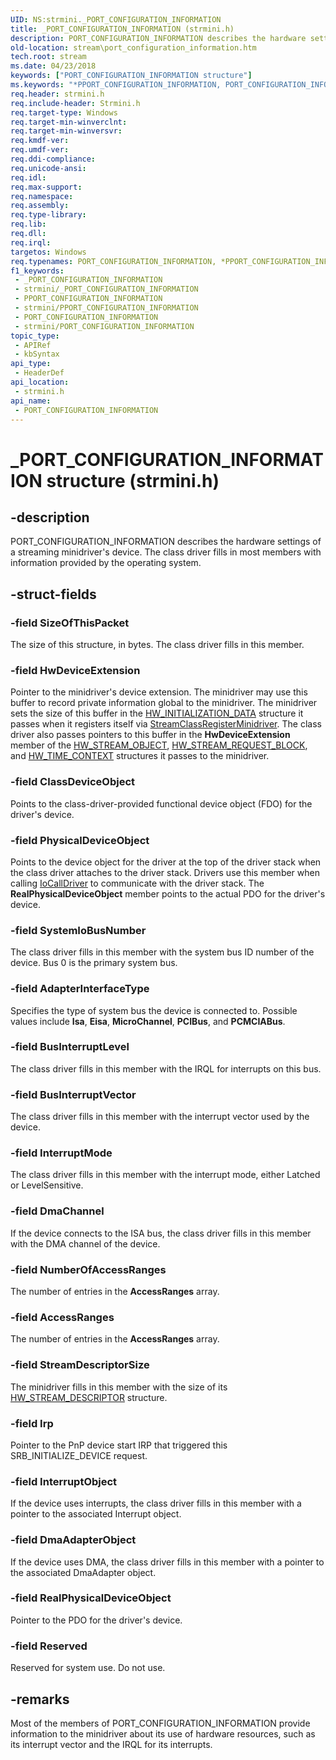 ```yaml
---
UID: NS:strmini._PORT_CONFIGURATION_INFORMATION
title: _PORT_CONFIGURATION_INFORMATION (strmini.h)
description: PORT_CONFIGURATION_INFORMATION describes the hardware settings of a streaming minidriver's device. The class driver fills in most members with information provided by the operating system.
old-location: stream\port_configuration_information.htm
tech.root: stream
ms.date: 04/23/2018
keywords: ["PORT_CONFIGURATION_INFORMATION structure"]
ms.keywords: "*PPORT_CONFIGURATION_INFORMATION, PORT_CONFIGURATION_INFORMATION, PORT_CONFIGURATION_INFORMATION structure [Streaming Media Devices], PPORT_CONFIGURATION_INFORMATION, PPORT_CONFIGURATION_INFORMATION structure pointer [Streaming Media Devices], _PORT_CONFIGURATION_INFORMATION, _PORT_CONFIGURATION_INFORMATION structure [Streaming Media Devices], strclass-struct_5cfaddef-5c60-406e-b938-697f36b6c8e1.xml, stream.port_configuration_information, strmini/PORT_CONFIGURATION_INFORMATION, strmini/PPORT_CONFIGURATION_INFORMATION"
req.header: strmini.h
req.include-header: Strmini.h
req.target-type: Windows
req.target-min-winverclnt: 
req.target-min-winversvr: 
req.kmdf-ver: 
req.umdf-ver: 
req.ddi-compliance: 
req.unicode-ansi: 
req.idl: 
req.max-support: 
req.namespace: 
req.assembly: 
req.type-library: 
req.lib: 
req.dll: 
req.irql: 
targetos: Windows
req.typenames: PORT_CONFIGURATION_INFORMATION, *PPORT_CONFIGURATION_INFORMATION
f1_keywords:
 - _PORT_CONFIGURATION_INFORMATION
 - strmini/_PORT_CONFIGURATION_INFORMATION
 - PPORT_CONFIGURATION_INFORMATION
 - strmini/PPORT_CONFIGURATION_INFORMATION
 - PORT_CONFIGURATION_INFORMATION
 - strmini/PORT_CONFIGURATION_INFORMATION
topic_type:
 - APIRef
 - kbSyntax
api_type:
 - HeaderDef
api_location:
 - strmini.h
api_name:
 - PORT_CONFIGURATION_INFORMATION
---
```


# _PORT_CONFIGURATION_INFORMATION structure (strmini.h)


## -description

PORT_CONFIGURATION_INFORMATION describes the hardware settings of a streaming minidriver's device. The class driver fills in most members with information provided by the operating system.

## -struct-fields

### -field SizeOfThisPacket

The size of this structure, in bytes. The class driver fills in this member.

### -field HwDeviceExtension

Pointer to the minidriver's device extension. The minidriver may use this buffer to record private information global to the minidriver. The minidriver sets the size of this buffer in the <a href="/windows-hardware/drivers/ddi/strmini/ns-strmini-_hw_initialization_data">HW_INITIALIZATION_DATA</a> structure it passes when it registers itself via <a href="/windows-hardware/drivers/ddi/strmini/nf-strmini-streamclassregisteradapter">StreamClassRegisterMinidriver</a>. The class driver also passes pointers to this buffer in the <b>HwDeviceExtension</b> member of the <a href="/windows-hardware/drivers/ddi/strmini/ns-strmini-_hw_stream_object">HW_STREAM_OBJECT</a>, <a href="/windows-hardware/drivers/ddi/strmini/ns-strmini-_hw_stream_request_block">HW_STREAM_REQUEST_BLOCK</a>, and <a href="/windows-hardware/drivers/ddi/strmini/ns-strmini-_hw_time_context">HW_TIME_CONTEXT</a> structures it passes to the minidriver.

### -field ClassDeviceObject

Points to the class-driver-provided functional device object (FDO) for the driver's device.

### -field PhysicalDeviceObject

Points to the device object for the driver at the top of the driver stack when the class driver attaches to the driver stack. Drivers use this member when calling <a href="/windows-hardware/drivers/ddi/wdm/nf-wdm-iocalldriver">IoCallDriver</a> to communicate with the driver stack. The <b>RealPhysicalDeviceObject</b> member points to the actual PDO for the driver's device.

### -field SystemIoBusNumber

The class driver fills in this member with the system bus ID number of the device. Bus 0 is the primary system bus.

### -field AdapterInterfaceType

Specifies the type of system bus the device is connected to. Possible values include <b>Isa</b>, <b>Eisa</b>, <b>MicroChannel</b>, <b>PCIBus</b>, and <b>PCMCIABus</b>.

### -field BusInterruptLevel

The class driver fills in this member with the IRQL for interrupts on this bus.

### -field BusInterruptVector

The class driver fills in this member with the interrupt vector used by the device.

### -field InterruptMode

The class driver fills in this member with the interrupt mode, either Latched or LevelSensitive.

### -field DmaChannel

If the device connects to the ISA bus, the class driver fills in this member with the DMA channel of the device.

### -field NumberOfAccessRanges

The number of entries in the <b>AccessRanges</b> array.

### -field AccessRanges

The number of entries in the <b>AccessRanges</b> array.

### -field StreamDescriptorSize

The minidriver fills in this member with the size of its <a href="/windows-hardware/drivers/ddi/strmini/ns-strmini-_hw_stream_descriptor">HW_STREAM_DESCRIPTOR</a> structure.

### -field Irp

Pointer to the PnP device start IRP that triggered this SRB_INITIALIZE_DEVICE request.

### -field InterruptObject

If the device uses interrupts, the class driver fills in this member with a pointer to the associated Interrupt object.

### -field DmaAdapterObject

If the device uses DMA, the class driver fills in this member with a pointer to the associated DmaAdapter object.

### -field RealPhysicalDeviceObject

Pointer to the PDO for the driver's device.

### -field Reserved

Reserved for system use. Do not use.

## -remarks

Most of the members of PORT_CONFIGURATION_INFORMATION provide information to the minidriver about its use of hardware resources, such as its interrupt vector and the IRQL for its interrupts.
